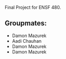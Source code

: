 Final Project for ENSF 480.

## Groupmates:

- Damon Mazurek
- Aadi Chauhan
- Damon Mazurek
- Damon Mazurek

